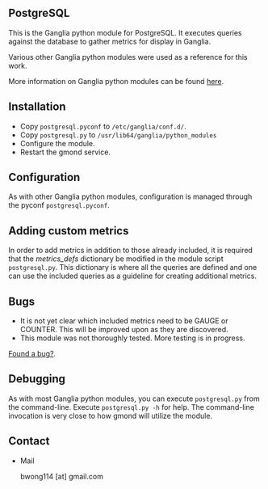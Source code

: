 ## PostgreSQL

This is the Ganglia python module for PostgreSQL. It executes queries against
the database to gather metrics for display in Ganglia.

Various other Ganglia python modules were used as a reference for this work.

More information on Ganglia python modules can be found [here](http://sourceforge.net/apps/trac/ganglia/wiki/ganglia_gmond_python_modules).

## Installation
* Copy `postgresql.pyconf` to `/etc/ganglia/conf.d/`. 
* Copy `postgresql.py` to `/usr/lib64/ganglia/python_modules`
* Configure the module.
* Restart the gmond service.

## Configuration

As with other Ganglia python modules, configuration is managed through the
pyconf `postgresql.pyconf`.

## Adding custom metrics

In order to add metrics in addition to those already included, it is required
that the *metrics_defs* dictionary be modified in the module script
`postgresql.py`. This dictionary is where all the queries are defined and one
can use the included queries as a guideline for creating additional metrics. 

## Bugs

* It is not yet clear which included metrics need to be GAUGE or COUNTER. This
  will be improved upon as they are discovered.
* This module was not thoroughly tested. More testing is in progress.

[Found a bug?](http://github.com/bwong114/ganglia_postgresql/issues).

## Debugging

As with most Ganglia python modules, you can execute `postgresql.py` from the
command-line. Execute `postgresql.py -h` for help. The command-line invocation
is very close to how gmond will utilize the module.

## Contact

* Mail

  bwong114 [at] gmail.com
